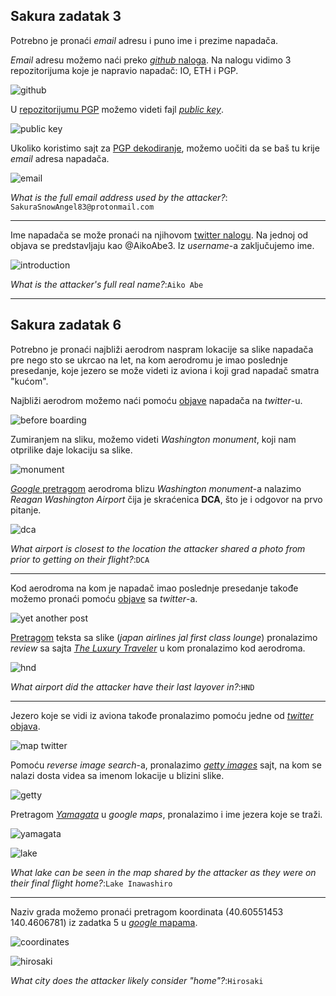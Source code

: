 ## Sakura zadatak 3
Potrebno je pronaći *email* adresu i puno ime i prezime napadača. 

*Email* adresu možemo naći preko [*github* naloga](https://github.com/sakurasnowangelaiko). Na nalogu vidimo 3 repozitorijuma koje je napravio napadač: IO, ETH i PGP.

![github](images\image.png)

U [repozitorijumu PGP](https://github.com/sakurasnowangelaiko/PGP) možemo videti fajl [*public key*](https://github.com/sakurasnowangelaiko/PGP/blob/main/publickey).

![public key](images\image-1.png)

Ukoliko koristimo sajt za [PGP dekodiranje](https://cirw.in/gpg-decoder/#-----BEGIN%20PGP%20PUBLIC%20KEY%20BLOCK-----%0A%0AmQGNBGALrAYBDACsGmhcjKRelsBCNXwWvP5mN7saMKsKzDwGOCBBMViON52nqRyd%0AHivLsWdwN2UwRXlfJoxCM5%2BQlxRpzrJlkIgAXGD23z0ot%2BS7R7tZ8Yq2HvSe5JJL%0AFzoZjCph1VsvMfNIPYFcufbwjJzvBAG00Js0rBj5t1EHaXK6rtJz6UMZ4n%2BB2Vm9%0ALIx8VihIU9QfjGAyyvX735ZS1zMhEyNGQmusrDpahvIwjqEChVa4hyVIAOg7p5Fm%0At6TzxhSPhNIpAtCDIYL1WdonRDgQ3VrtG5S%2FdTNbzDGdvAg13B8EEH00d%2BVqOTpu%0AfnR4GnKFep52czHVkBkrNY1tL5ZyYxHUFaSfYWh9FI2RUGQSbCihAIzKSP26mFeH%0AHPFmxrvStovcols4f1tOA6bF%2BGbkkDj%2BMUgvrUZWbeXbRvyoKTJNonhcf5bMz%2FD5%0A6StORyd15O%2BiiLLRyi5Xf6I2RRHPfp7A4TsuH4%2BaOxoVaMxgCFZb7cMXNqDpeJO1%0A%2Fidzm0HUkCiP6Z0AEQEAAbQgU2FrdXJhU25vd0FuZ2VsODNAcHJvdG9ubWFpbC5j%0Ab22JAdQEEwEKAD4WIQSmUZ8nO%2FiOkSaw9MXs3Q%2FSlBEEUAUCYAusBgIbAwUJA8Hp%0AugULCQgHAgYVCgkICwIEFgIDAQIeAQIXgAAKCRDs3Q%2FSlBEEUP%2F9C%2F0b6aWQhTr7%0A0Jgf68KnS8nTXLJeoi5S9%2BmoP%2FGVvw1dsfLoHkJYXuIc%2Ffne2Y1y4qjvEdSCtAIs%0ArqReXnolyyqCWS2e70YsQ9Sgg0JG4o7rOVojKJNzuHDWQ944yhGk6zjC54qHba6%2B%0A37F9erDy%2BxRQS9BSgEFf2C60Fe00i%2BvpOWipqYAc1VGaUxHNrVYn8FuO1sIRTIo7%0A10LRlbUHVgZvDIRRl1dyFbF8B7oxrZZe9eWQGURjXEVg07nh1V5UzekRv7qLsVyg%0AsTV3mxodvxgw3KmrxU9FsFSKY9Cdu8vN9IvFJWQQj%2B%2BrnzyyTUCUmxSB9Y%2FL9wRx%0A4%2B7DSpfV1e4bGOZKY%2BKQqipYypUX1AFMHeb2RKVvjK5DzMDq6CQs73jqq%2FvlYdp4%0AkNsucdZKEKn2eVjJIon75OvE5cusOlOjZuR93%2Bw5Cmf4q6DhpXSUT1APO16R1eue%0A8mPTmCra9dEmzAMsnLEPSPXN5tzdxcDqHvvIDtj8M3l2iRyD6v1NeZa5AY0EYAus%0ABgEMAN4mK70jRDxwnjQd8AJS133VncYT43gehVmkKaZOAFaxoZtmR6oJbiTwj%2Bbl%0AfV1IlXP5lI8OJBZ2YPEvLEBhuqeFQjEIG4Suk3p%2FHUaIXaVhiIjFRzoxoIZGM1Mh%0AXKRsqc3Zd3LLg1Gir7smKSMv8qIlgnZZrOTcpWX9Qh9Od%2FMqtCRyg5Rt8FibtKFI%0AY0j4pvjGszEvwurHqS0Jxxzdd%2BjOsfgTewFAy1%2F93scmmCg7mqUQV79DbaDL4JZv%0AvCd3rxX08JyMwdRcOveR3JJERsLN9v8xPv%2FdsJhS%2ByaBH%2BF2vXQEldXEOazwdJhj%0AddXCVNzmTCIZ85S%2FlXWLLUa6I1WCcf4s8ffDv9Z3F21Hw64aAWEA%2BH3v%2BtvS9pxv%0AI63%2F4u2T2o4pu%2FM489R%2BpV%2F9W7jQydeE6kCyRDG1doTVJBi1WzhtEqXZ3ssSZXpb%0AbGuUcDLbqgCLLpk62Es9QQzKVTXf3ykOOFWaeqE2aLCjVbpi1AZEQ7lmxtco%2FM%2BD%0AVzJSmwARAQABiQG8BBgBCgAmFiEEplGfJzv4jpEmsPTF7N0P0pQRBFAFAmALrAYC%0AGwwFCQPB6boACgkQ7N0P0pQRBFBC3wv%2FVhJMzYmW6fKraBSL4jDF6oiGEhcd6xT4%0ADuvmpZWJ234aVlqqpsTnDQMWyiRTsIpIoMq3nxvIIXa%2BV612nRCBJUzuICRSxVOc%0AIi21givVUzKTaClyaibyVVuSp0YBJcspap5U16PQcgq12QAZynq9Kx040aDklxR%2F%0ANC2kFS0rkqqkku2R5aR4t2vCbwqJng4bw8A2oVbde5OXLk4Sem9VEhQMdK%2Fv%2FEgc%0AFT8ScMLfUs6WEHORjlkJNZ11Hg5G%2F%2FpmLeh%2Bbimi8Xd2fHAIhISCZ9xI6I75ArCJ%0AXvAfk9a0RASnLq4Gq9Y4L2oDlnrcAC0f1keyUbdvUAM3tZg%2BXdatsg6%2FOWsK%2Fdy1%0AIzGWFwTbKx8Boirx1xd5XmxSV6GdxF9n2%2FKPXoYxsCf7gUTqmXaI6WTfsQHGEqj5%0AvEAVomMlitCuPm2SSYnRkcgZG22fgq6randig%2FJpsHbToBtP0PEj%2BbacdSte29gJ%0A23pRnPKc%2B41cwL3oq8yb%2FFhj%2BbiohgIp%0A%3Dgrbk%0A-----END%20PGP%20PUBLIC%20KEY%20BLOCK-----), možemo uočiti da se baš tu krije *email* adresa napadača.

![email](images\image-3.png)

*What is the full email address used by the attacker?*: ```SakuraSnowAngel83@protonmail.com```

---

Ime napadača se može pronaći na njihovom [twitter nalogu](https://x.com/sakuraloveraiko). Na jednoj od objava se predstavljaju kao @AikoAbe3. Iz *username*-a zaključujemo ime.

![introduction](images\image-4.png)

*What is the attacker's full real name?*:```Aiko Abe```

---

## Sakura zadatak 6

Potrebno je pronaći najbliži aerodrom naspram lokacije sa slike napadača pre nego sto se ukrcao na let, na kom aerodromu je imao poslednje presedanje, koje jezero se može videti iz aviona i koji grad napadač smatra "kućom".

Najbliži aerodrom možemo naći pomoću [objave](https://x.com/SakuraLoverAiko/status/1353471045148110848) napadača na *twitter*-u.

![before boarding](images\image-5.png)

Zumiranjem na sliku, možemo videti *Washington monument*, koji nam otprilike daje lokaciju sa slike. 

![monument](images\image-6.png)

[*Google* pretragom](https://www.google.com/search?q=airport+near+washington+monument&sca_esv=139a96e52bc27d75&rlz=1C1GCEA_enRS921RS921&biw=1536&bih=703&sxsrf=AE3TifPx_Ebm1SFRsMFaAzRW6Ia564dQTg%3A1758648448698&ei=gNjSaJ-kKob_7_UPuqXGmAI&ved=0ahUKEwif5MaAtO-PAxWG_7sIHbqSESMQ4dUDCBA&uact=5&oq=airport+near+washington+monument&gs_lp=Egxnd3Mtd2l6LXNlcnAiIGFpcnBvcnQgbmVhciB3YXNoaW5ndG9uIG1vbnVtZW50MgcQABiABBgTMgoQABgTGAcYCBgeMggQABiABBiiBDIIEAAYgAQYogQyBRAAGO8FMgUQABjvBTIIEAAYgAQYogRIhxdQAFjDFnABeAGQAQCYAcEBoAG3D6oBBDAuMTO4AQPIAQD4AQGYAgigAv8IwgIGEAAYBxgewgIIEAAYBxgIGB7CAggQABgFGAcYHsICBhAAGAgYHsICCBAAGBMYBxgemAMAkgcDMS43oAfEVbIHAzAuN7gH8wjCBwcyLTEuNS4yyAdp&sclient=gws-wiz-serp) aerodroma blizu *Washington monument*-a nalazimo *Reagan Washington Airport* čija je skraćenica **DCA**, što je i odgovor na prvo pitanje. 

![dca](images\image-7.png)

*What airport is closest to the location the attacker shared a photo from prior to getting on their flight?*:```DCA```

---

Kod aerodroma na kom je napadač imao poslednje presedanje takođe možemo pronaći pomoću [objave](https://x.com/SakuraLoverAiko/status/1353717763097899010) sa *twitter*-a.

![yet another post](images\image-12.png)

[Pretragom](https://www.google.com/search?q=japan+airlines+jal+first+class+lounge&sca_esv=60ddcbf7b678fd31&udm=&lns_surface=44&biw=767&bih=703&hl=en-US&sxsrf=AE3TifM8vdDAfHOHazZaajdIeyxc2G7NbA%3A1758652466706&ei=MujSaJntKq-fkdUPsuKPwAM&oq=japan+airlines+jal+first+&gs_lp=Egxnd3Mtd2l6LXNlcnAiGWphcGFuIGFpcmxpbmVzIGphbCBmaXJzdCAqAggAMgYQABgWGB4yCBAAGBYYChgeMgsQABiABBiGAxiKBTILEAAYgAQYhgMYigUyCxAAGIAEGIYDGIoFMgsQABiABBiGAxiKBTIIEAAYgAQYogQyCBAAGIAEGKIEMggQABiABBiiBDIIEAAYgAQYogRIozhQ_QxY3i5wAHgAkAEAmAHDAaAB3R-qAQQwLjI3uAEDyAEA-AEBmAIboAL5IqgCCsICBRAAGMoFwgIQEC4YsAMYxwEYJxjqAhivAcICChAjGLADGCcY6gLCAgoQIxiABBgnGIoFwgIEECMYJ8ICEBAjGPAFGIAEGCcYyQIYigXCAhEQLhiABBiRAhjHARiKBRivAcICBRAAGIAEwgILEC4YgAQY0QMYxwHCAgUQLhiABMICChAAGIAEGEMYigXCAg0QLhiABBhDGNQCGIoFwgIOEC4YgAQYxwEYmAUYrwHCAgsQLhiABBjHARivAcICERAuGIAEGJECGNEDGMcBGIoFwgILEAAYgAQYkQIYigXCAiAQLhiABBiRAhjRAxjHARiKBRiXBRjcBBjeBBjgBNgBAcICChAAGIAEGBQYhwLCAggQABiiBBiJBZgD3gHxBd7IVaq5moXgkAYKugYGCAEQARgUkgcGMC4yMy40oAetsAKyBwYwLjIzLjS4B_kiwgcGMy0yMy40yAf6Ag&sclient=gws-wiz-serp) teksta sa slike (*japan airlines jal first class lounge*) pronalazimo *review* sa sajta [*The Luxury Traveler*](https://theluxurytraveller.com/2016/09/jal-lounge-first-class-tokyo-hnd-airport-feb-2015/) u kom pronalazimo kod aerodroma.

![hnd](images\image-13.png)

*What airport did the attacker have their last layover in?*:```HND```

---

Jezero koje se vidi iz aviona takođe pronalazimo pomoću jedne od [*twitter* objava](https://x.com/SakuraLoverAiko/status/1353733617487241217). 

![map twitter](images\image-8.png)

Pomoću *reverse image search*-a, pronalazimo [*getty images*](https://www.gettyimages.com/videos/castle-outline) sajt, na kom se nalazi dosta videa sa imenom lokacije u blizini slike. 

![getty](images\image-9.png)

Pretragom [*Yamagata*](https://www.google.com/maps/place/%D0%9F%D1%80%D0%B5%D1%84%D0%B5%D0%BA%D1%82%D1%83%D1%80%D0%B0+%D0%88%D0%B0%D0%BC%D0%B0%D0%B3%D0%B0%D1%82%D0%B0,+%D0%88%D0%B0%D0%BF%D0%B0%D0%BD/@37.8580109,138.3935586,339027m/data=!3m1!1e3!4m6!3m5!1s0x5f8bec7787e8e26d:0xe6dcc4b069648f5e!8m2!3d38.5370564!4d140.1435198!16zL20vMDE4X183?entry=ttu&g_ep=EgoyMDI1MDkyMS4wIKXMDSoASAFQAw%3D%3D) u *google maps*, pronalazimo i ime jezera koje se traži.

![yamagata](images\image-10.png)

![lake](images\image-11.png)

*What lake can be seen in the map shared by the attacker as they were on their final flight home?*:```Lake Inawashiro```

---

Naziv grada možemo pronaći pretragom koordinata (40.60551453    140.4606781) iz zadatka 5 u [*google* mapama](https://www.google.com/maps/place/40%C2%B036'19.9%22N+140%C2%B027'38.4%22E/@40.6022487,140.4479647,5397m/data=!3m1!1e3!4m4!3m3!8m2!3d40.6055145!4d140.4606781?entry=ttu&g_ep=EgoyMDI1MDkyMS4wIKXMDSoASAFQAw%3D%3D). 

![coordinates](images\image-14.png)

![hirosaki](images\image-15.png)

*What city does the attacker likely consider "home"?*:```Hirosaki```


